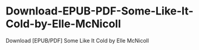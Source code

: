 # Download-EPUB-PDF-Some-Like-It-Cold-by-Elle-McNicoll
Download [EPUB/PDF] Some Like It Cold by Elle McNicoll
